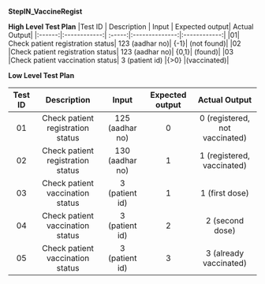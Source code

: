 **StepIN_VaccineRegist**

**High Level Test Plan**
|Test ID |	Description |	Input |	Expected output|	Actual Output|
|:------:|:------------:| :-----:|:--------------:|:------------:|
|01|	Check patient registration status|	123 (aadhar no)|	{-1}|	(not found)|
|02	|Check patient registration status|	123 (aadhar no)|	{0,1}|	(found)|
|03	|Check patient vaccination status| 3 (patient id)	|{>0}	|(vaccinated)|

**Low Level Test Plan**

|Test ID	|Description|	Input	|Expected output|	Actual Output|
|:-----:|:-----------:|:-----:|:--------------:|:------------:|
|01 |Check patient registration status|	125 (aadhar no)|	0	|0 (registered, not vaccinated)|
|02	|Check patient registration status|	130 (aadhar no)|	1	|1 (registered, vaccinated)|
|03	|Check patient vaccination status	|3 (patient id)|	1	|1 (first dose)|
|04 |Check patient vaccination status	|3 (patient id)|	2	|2 (second dose)|
|05|	Check patient vaccination status	|3 (patient id)|	3|	3 (already vaccinated)|
